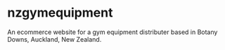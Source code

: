 # nzgymequipment
An ecommerce website for a gym equipment distributer based in Botany Downs, Auckland, New Zealand.
